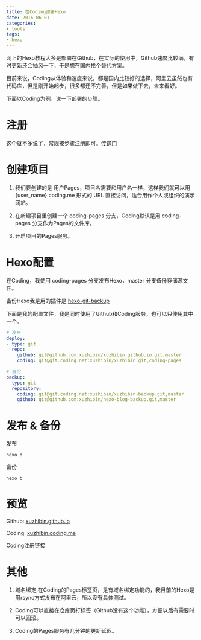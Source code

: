 ```yaml
---
title: 在Coding部署Hexo
date: 2016-06-01
categories:
- tools
tags:
- hexo
---
```


网上的Hexo教程大多是部署在Github，在实际的使用中，Github速度比较满，有时更新还会抽风一下，于是想在国内找个替代方案。

目前来说，Coding从体验和速度来说，都是国内比较好的选择，阿里云虽然也有代码库，但是刚开始起步，很多都还不完善，但是如果做下去，未来看好。

下面以Coding为例，说一下部署的步骤。

# 注册

这个就不多说了，常规按步骤注册即可。[传送门](https://coding.net/register?key=99951510-5c9f-4659-b088-43f34e0d2b0e)

# 创建项目
1. 我们要创建的是 用户Pages，项目名需要和用户名一样，这样我们就可以用{user_name}.coding.me 形式的 URL 直接访问，适合用作个人或组织的演示网站。

2. 在新建项目里创建一个 coding-pages 分支，Coding默认是用 coding-pages 分支作为Pages的文件库。

3. 开启项目的Pages服务。

# Hexo配置
在Coding，我使用 coding-pages 分支发布Hexo，master 分支备份存储源文件。

备份Hexo我是用的插件是 [hexo-git-backup](https://github.com/coneycode/hexo-git-backup)

下面是我的配置文件，我是同时使用了Github和Coding服务，也可以只使用其中一个。


``` yaml
# 发布
deploy: 
- type: git
  repo: 
    github: git@github.com:xuzhibin/xuzhibin.github.io.git,master
    coding: git@git.coding.net:xuzhibin/xuzhibin.git,coding-pages 

# 备份
backup:
  type: git
  repository:
    coding: git@git.coding.net:xuzhibin/xuzhibin-backup.git,master
    github: git@github.com:xuzhibin/hexo-blog-backup.git,master
```

# 发布 & 备份

发布

```
hexo d
```

备份

```
hexo b
```

# 预览
Github: [xuzhibin.github.io](http://xuzhibin.github.io)

Coding: [xuzhibin.coding.me](http://xuzhibin.coding.me)

[Coding注册链接](https://coding.net/register?key=99951510-5c9f-4659-b088-43f34e0d2b0e)

# 其他
1. 域名绑定,在Coding的Pages标签页，是有域名绑定功能的，我目前的Hexo是用rsync方式发布在阿里云，所以没有具体测试。

2. Coding可以直接在仓库页打标签（Github没有这个功能），方便以后有需要时可以回滚。

3. Coding的Pages服务有几分钟的更新延迟。

